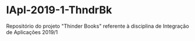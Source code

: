 # IApl-2019-1-ThndrBk
Repositório do projeto "Thinder Books" referente à disciplina de Integração de Aplicações 2019/1
